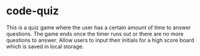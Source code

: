 # code-quiz
This is a quiz game where the user has a certain amount of time to answer questions. The game ends once the timer runs out or there are no more questions to answer. Allow users to input their initials for a high score board which is saved in local storage. 


